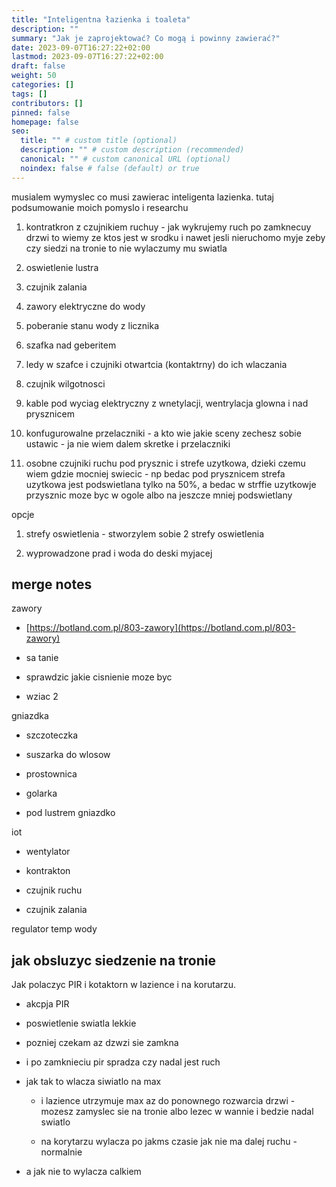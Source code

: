 ```yaml
---
title: "Inteligentna łazienka i toaleta"
description: ""
summary: "Jak je zaprojektować? Co mogą i powinny zawierać?"
date: 2023-09-07T16:27:22+02:00
lastmod: 2023-09-07T16:27:22+02:00
draft: false
weight: 50
categories: []
tags: []
contributors: []
pinned: false
homepage: false
seo:
  title: "" # custom title (optional)
  description: "" # custom description (recommended)
  canonical: "" # custom canonical URL (optional)
  noindex: false # false (default) or true
---
```


musialem wymyslec co musi zawierac inteligenta lazienka. tutaj podsumowanie moich pomyslo i researchu

1) kontratkron z czujnikiem ruchuy - jak wykrujemy ruch po zamknecuy drzwi to wiemy ze ktos jest w srodku i nawet jesli nieruchomo myje zeby czy siedzi na tronie to nie wylaczumy mu swiatla

2) oswietlenie lustra

3) czujnik zalania

4) zawory elektryczne do wody

5) poberanie stanu wody z licznika

5) szafka nad geberitem

6) ledy w szafce i czujniki otwartcia (kontaktrny) do ich wlaczania

7) czujnik wilgotnosci

8) kable pod wyciag elektryczny z wnetylacji, wentrylacja glowna i nad prysznicem

9) konfugurowalne przelaczniki - a kto wie jakie sceny zechesz sobie ustawic - ja nie wiem dalem skretke i przelaczniki

10) osobne czujniki ruchu pod prysznic i strefe uzytkowa, dzieki czemu wiem gdzie mocniej swiecic - np bedac pod prysznicem strefa uzytkowa jest podswietlana tylko na 50%, a bedac w strffie uzytkowje przysznic moze byc w ogole albo na jeszcze mniej podswietlany

opcje
1) strefy oswietlenia - stworzylem sobie 2 strefy oswietlenia

2) wyprowadzone prad i woda do deski myjacej


## merge notes

zawory

-   [https://botland.com.pl/803-zawory](https://botland.com.pl/803-zawory)

-   sa tanie

-   sprawdzic jakie cisnienie moze byc

-   wziac 2




gniazdka

-   szczoteczka

-   suszarka do wlosow

-   prostownica

-   golarka

-   pod lustrem gniazdko




iot

-   wentylator

-   kontrakton

-   czujnik ruchu

-   czujnik zalania




regulator temp wody

## jak obsluzyc siedzenie na tronie

Jak polaczyc PIR i kotaktorn w lazience i na korutarzu.

-   akcpja PIR

-   poswietlenie swiatla lekkie

-   pozniej czekam az dzwzi sie zamkna

-   i po zamknieciu pir spradza czy nadal jest ruch

-   jak tak to wlacza siwiatlo na max

    -   i lazience utrzymuje max az do ponownego rozwarcia drzwi - mozesz zamyslec sie na tronie albo lezec w wannie i bedzie nadal swiatlo

    -   na korytarzu wylacza po jakms czasie jak nie ma dalej ruchu - normalnie

-   a jak nie to wylacza calkiem
